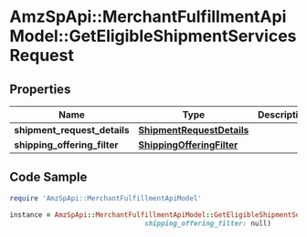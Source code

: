 # AmzSpApi::MerchantFulfillmentApiModel::GetEligibleShipmentServicesRequest

## Properties

Name | Type | Description | Notes
------------ | ------------- | ------------- | -------------
**shipment_request_details** | [**ShipmentRequestDetails**](ShipmentRequestDetails.md) |  | 
**shipping_offering_filter** | [**ShippingOfferingFilter**](ShippingOfferingFilter.md) |  | [optional] 

## Code Sample

```ruby
require 'AmzSpApi::MerchantFulfillmentApiModel'

instance = AmzSpApi::MerchantFulfillmentApiModel::GetEligibleShipmentServicesRequest.new(shipment_request_details: null,
                                 shipping_offering_filter: null)
```


